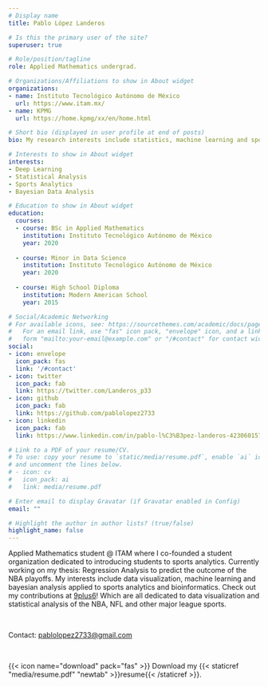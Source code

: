 ```yaml
---
# Display name
title: Pablo López Landeros

# Is this the primary user of the site?
superuser: true

# Role/position/tagline
role: Applied Mathematics undergrad.

# Organizations/Affiliations to show in About widget
organizations:
- name: Instituto Tecnológico Autónomo de México
  url: https://www.itam.mx/
- name: KPMG
  url: https://home.kpmg/xx/en/home.html

# Short bio (displayed in user profile at end of posts)
bio: My research interests include statistics, machine learning and sports analytics.

# Interests to show in About widget
interests:
- Deep Learning
- Statistical Analysis
- Sports Analytics
- Bayesian Data Analysis

# Education to show in About widget
education:
  courses:
  - course: BSc in Applied Mathematics
    institution: Instituto Tecnológico Autónomo de México
    year: 2020
    
  - course: Minor in Data Science
    institution: Instituto Tecnológico Autónomo de México
    year: 2020
    
  - course: High School Diploma
    institution: Modern American School
    year: 2015

# Social/Academic Networking
# For available icons, see: https://sourcethemes.com/academic/docs/page-builder/#icons
#   For an email link, use "fas" icon pack, "envelope" icon, and a link in the
#   form "mailto:your-email@example.com" or "/#contact" for contact widget.
social:
- icon: envelope
  icon_pack: fas
  link: '/#contact'
- icon: twitter
  icon_pack: fab
  link: https://twitter.com/Landeros_p33
- icon: github
  icon_pack: fab
  link: https://github.com/pablolopez2733
- icon: linkedin
  icon_pack: fab
  link: https://www.linkedin.com/in/pablo-l%C3%B3pez-landeros-423060157/

# Link to a PDF of your resume/CV.
# To use: copy your resume to `static/media/resume.pdf`, enable `ai` icons in `params.toml`, 
# and uncomment the lines below.
# - icon: cv
#   icon_pack: ai
#   link: media/resume.pdf

# Enter email to display Gravatar (if Gravatar enabled in Config)
email: ""

# Highlight the author in author lists? (true/false)
highlight_name: false
---
```


Applied Mathematics student @ ITAM where I co-founded a student organization dedicated to introducing students to sports analytics. Currently working on my thesis: Regression Analysis to predict the outcome of the NBA playoffs. My interests include data visualization, machine learning and bayesian analysis applied to sports analytics and bioinformatics. Check out my contributions at <a href="www.9plus6.com">9plus6</a>! Which are all dedicated to data visualization and statistical analysis of the NBA, NFL and other major league sports.

<br>

Contact: pablolopez2733@gmail.com

<br>

{{< icon name="download" pack="fas" >}} Download my {{< staticref "media/resume.pdf" "newtab" >}}resume{{< /staticref >}}.
